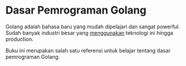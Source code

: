 Dasar Pemrograman Golang
=======

Golang adalah bahasa baru yang mudah dipelajari dan sangat powerful. Sudah banyak industri besar yang [menggunakan](https://github.com/golang/go/wiki/GoUsers) teknologi ini hingga production.

Buku ini merupakan salah satu referensi untuk belajar tentang dasar pemrograman Golang.